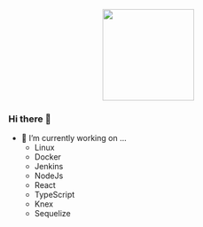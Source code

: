 </br>
</br>
<p align="center">
  <a href="https://github.com/anuraghazra/github-readme-stats">
    <img
      align="center"
      height="165"
      src="https://github-readme-stats.vercel.app/api?username=raphaelgleal&count_private=true&show_icons=true&custom_title=Github%20Status&hide=issues"
    />
  </a>
</p>

### Hi there 👋
- 🔭 I’m currently working on ...
    - Linux
    - Docker
    - Jenkins
    - NodeJs
    - React
    - TypeScript
    - Knex 
    - Sequelize


<!--
**RaphaelGLeal/RaphaelGLeal** is a ✨ _special_ ✨ repository because its `README.md` (this file) appears on your GitHub profile.

Here are some ideas to get you started:

- 🔭 I’m currently working on ...
- 🌱 I’m currently learning ...
- 👯 I’m looking to collaborate on ...
- 🤔 I’m looking for help with ...
- 💬 Ask me about ...
- 📫 How to reach me: ...
- 😄 Pronouns: ...
- ⚡ Fun fact: ...
-->
